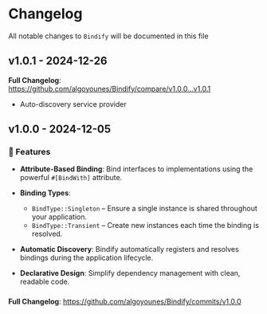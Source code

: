 # Changelog

All notable changes to `Bindify` will be documented in this file

## v1.0.1 - 2024-12-26

**Full Changelog**: https://github.com/algoyounes/Bindify/compare/v1.0.0...v1.0.1

- Auto-discovery service provider

## v1.0.0 - 2024-12-05

### 🚀 Features

- **Attribute-Based Binding**: Bind interfaces to implementations using the powerful `#[BindWith]` attribute.
  
- **Binding Types**:
  
  - `BindType::Singleton` – Ensure a single instance is shared throughout your application.
  - `BindType::Transient` – Create new instances each time the binding is resolved.
  
- **Automatic Discovery**: Bindify automatically registers and resolves bindings during the application lifecycle.
  
- **Declarative Design**: Simplify dependency management with clean, readable code.
  

### 

**Full Changelog**: https://github.com/algoyounes/Bindify/commits/v1.0.0
